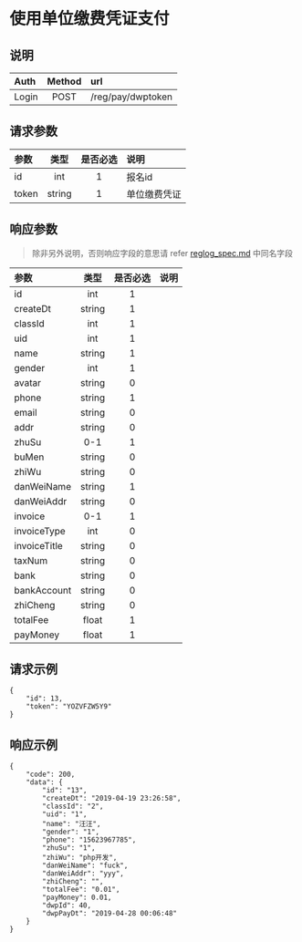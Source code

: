 # 使用单位缴费凭证支付

## 说明

|  Auth  |  Method  |  url  |
| :----  | :----:   | :---- |
|  Login  |  POST  |  /reg/pay/dwptoken  |

## 请求参数

|  参数  |  类型  |  是否必选  |  说明  |
| :---- | :----: | :----:   | :----  |
| id | int | 1 | 报名id |
| token | string | 1 | 单位缴费凭证 |

## 响应参数

> 除非另外说明，否则响应字段的意思请 refer [reglog_spec.md](/reglog_spec.md) 中同名字段

|  参数  |  类型  |  是否必选  |  说明  |
| :---- | :----: | :----:   | :----  |
|  id  |  int  |  1  |  |
|  createDt  |  string  |  1  |  |
|  classId  |  int  |  1  |  |
|  uid  |  int  |  1  |  |
|  name  |  string  |  1  |  |
|  gender  |  int  |  1  |  |
|  avatar  |  string  |  0  |  |
|  phone  |  string  |  1  |  |
|  email  |  string  |  0  |  |
|  addr  |  string  |  0  |  |
|  zhuSu  |  0-1  |  1  |  |
|  buMen  |  string  |  0  |  |
|  zhiWu  |  string  |  0  |  |
|  danWeiName  |  string  |  1  |  |
|  danWeiAddr  |  string  |  0  |  |
|  invoice  |  0-1  |  1  |  |
|  invoiceType  |  int  |  0  |  |
|  invoiceTitle  |  string  |  0  |  |
|  taxNum  |  string  |  0  |  |
|  bank  |  string  |  0  |  |
|  bankAccount  |  string  |  0  |  |
|  zhiCheng  |  string  |  0  |  |
|  totalFee  |  float  |  1  |  |
|  payMoney  |  float  |  1  |  |

## 请求示例

```
{
    "id": 13,
    "token": "YOZVFZW5Y9"
}
```

## 响应示例

```
{
    "code": 200,
    "data": {
        "id": "13",
        "createDt": "2019-04-19 23:26:58",
        "classId": "2",
        "uid": "1",
        "name": "汪汪",
        "gender": "1",
        "phone": "15623967785",
        "zhuSu": "1",
        "zhiWu": "php开发",
        "danWeiName": "fuck",
        "danWeiAddr": "yyy",
        "zhiCheng": "",
        "totalFee": "0.01",
        "payMoney": 0.01,
        "dwpId": 40,
        "dwpPayDt": "2019-04-28 00:06:48"
    }
}
```